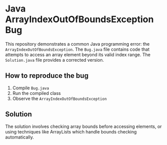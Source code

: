 # Java ArrayIndexOutOfBoundsException Bug
This repository demonstrates a common Java programming error: the `ArrayIndexOutOfBoundsException`.  The `Bug.java` file contains code that attempts to access an array element beyond its valid index range. The `Solution.java` file provides a corrected version.

## How to reproduce the bug
1. Compile `Bug.java`
2. Run the compiled class
3. Observe the `ArrayIndexOutOfBoundsException`

## Solution
The solution involves checking array bounds before accessing elements, or using techniques like ArrayLists which handle bounds checking automatically.